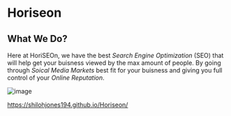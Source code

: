 # **Horiseon**

## What We Do?
Here at HoriSEOn, we have the best *Search Engine Optimization* (SEO) that will help get your buisness viewed by the max amount of people.
By going through *Soical Media Markets* best fit for your buisness and giving you full control of your *Online Reputation*.

![image](https://user-images.githubusercontent.com/76697212/111853291-97bca180-88d7-11eb-80b9-0367bd16f1ec.png)

https://shilohjones194.github.io/Horiseon/
